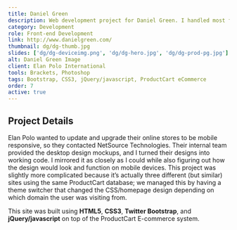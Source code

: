 ```yaml
---
title: Daniel Green
description: Web development project for Daniel Green. I handled most front-end development tasks using HTML5, Bootstrap, CSS3, jQuery/javascript, ProductCart E-commerce System.
category: Development
role: Front-end Development
link: http://www.danielgreen.com/
thumbnail: dg/dg-thumb.jpg
slides: ['dg/dg-deviceimg.png', 'dg/dg-hero.jpg', 'dg/dg-prod-pg.jpg']
alt: Daniel Green Image
client: Elan Polo International
tools: Brackets, Photoshop
tags: Bootstrap, CSS3, jQuery/javascript, ProductCart eCommerce
order: 7
active: true
---
```


## Project Details

Elan Polo wanted to update and upgrade their online stores to be mobile responsive, so they contacted NetSource Technologies. Their internal team provided the desktop design mockups, and I turned their designs into working code. I mirrored it as closely as I could while also figuring out how the design would look and function on mobile devices. This project was slightly more complicated because it’s actually three different (but similar) sites using the same ProductCart database; we managed this by having a theme switcher that changed the CSS/homepage design depending on which domain the user was visiting from.

This site was built using **HTML5**, **CSS3**, **Twitter Bootstrap**, and **jQuery/javascript** on top of the ProductCart E-commerce system.
